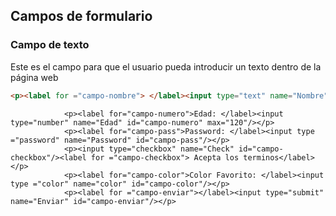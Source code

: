 ## Campos de formulario

### Campo de texto

Este es el campo para que el usuario pueda introducir un texto dentro de la página web
```html
<p><label for ="campo-nombre"> </label><input type="text" name="Nombre" id="campo-nombre"/></p>
```
				<p><label for="campo-numero">Edad: </label><input type="number" name="Edad" id="campo-numero" max="120"/></p>
				<p><label for="campo-pass">Password: </label><input type ="password" name="Password" id="campo-pass"/></p>
				<p><input type="checkbox" name="Check" id="campo-checkbox"/><label for ="campo-checkbox"> Acepta los terminos</label></p>
				<p><label for="campo-color">Color Favorito: </label><input type ="color" name="color" id="campo-color"/></p>
				<p><label for ="campo-enviar"></label><input type="submit" name="Enviar" id="campo-enviar"/></p>
